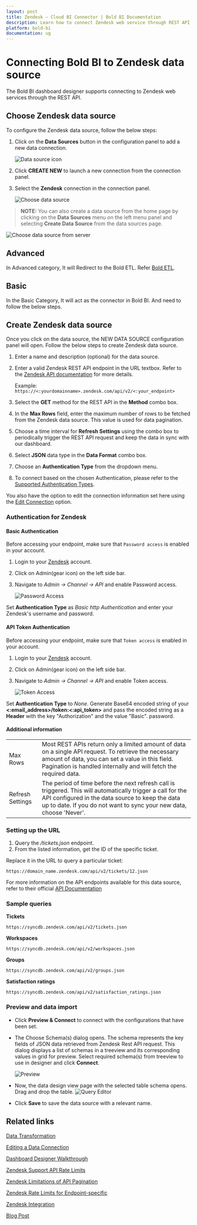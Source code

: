 ```yaml
---
layout: post
title: Zendesk – Cloud BI Connector | Bold BI Documentation
description: Learn how to connect Zendesk web service through REST API endpoint with Bold BI Cloud and create data source.
platform: bold-bi
documentation: ug
---
```


# Connecting Bold BI to Zendesk data source
The Bold BI dashboard designer supports connecting to Zendesk web services through the REST API. 

## Choose Zendesk data source
To configure the Zendesk data source, follow the below steps:
1. Click on the **Data Sources** button in the configuration panel to add a new data connection.

   ![Data source icon](/static/assets/working-with-datasource/data-connectors/images/common/DataSourcesIcon.png)

2. Click **CREATE NEW** to launch a new connection from the connection panel.
3. Select the **Zendesk** connection in the connection panel.

   ![Choose data source](/static/assets/working-with-datasource/data-connectors/images/Zendesk/ChooseDS.png)

> **NOTE:**  You can also create a data source from the home page by clicking on the **Data Sources** menu on the left menu panel and selecting **Create Data Source** from the data sources page.

   ![Choose data source from server](/static/assets/working-with-datasource/data-connectors/images/Zendesk/ChooseDS_Server.png)

## Advanced
In Advanced category, It will Redirect to the Bold ETL. Refer [Bold ETL](/managing-resources/manage-data-sources/#advanced-category).

## Basic
In the Basic Category, It will act as the connector in Bold BI. And need to follow the below steps.

## Create Zendesk data source
Once you click on the data source, the NEW DATA SOURCE configuration panel will open. Follow the below steps to create Zendesk data source.
1. Enter a name and description (optional) for the data source.
2. Enter a valid Zendesk REST API endpoint in the URL textbox. Refer to the [Zendesk API documentation](https://developer.zendesk.com/rest_api/docs/zendesk-apis/resources) for more details.

    Example: `https://<:yourdomainname>.zendesk.com/api/v2/<:your_endpoint>`    

3. Select the **GET** method for the REST API in the **Method** combo box.
4. In the **Max Rows** field, enter the maximum number of rows to be fetched from the Zendesk data source. This value is used for data pagination.
5. Choose a time interval for **Refresh Settings** using the combo box to periodically trigger the REST API request and keep the data in sync with our dashboard.  
6. Select **JSON** data type in the **Data Format** combo box.
7. Choose an **Authentication Type** from the dropdown menu.
8. To connect based on the chosen Authentication, please refer to the [Supported Authentication Types](/working-with-data-sources/data-connectors/zendesk/#authentication-for-zendesk).

You also have the option to edit the connection information set here using the [Edit Connection](/working-with-data-sources/editing-a-data-connection/) option.

### Authentication for Zendesk

#### Basic Authentication
Before accessing your endpoint, make sure that `Password access` is enabled in your account.
1. Login to your [Zendesk](https://www.zendesk.com/login/) account.
2. Click on Admin(gear icon) on the left side bar.
3. Navigate to *Admin -> Channel -> API* and enable Password access.

   ![Password Access](/static/assets/working-with-datasource/data-connectors/images/Zendesk/PasswordAccess.png)

Set **Authentication Type** as *Basic http Authentication* and enter your Zendesk's username and password.

#### API Token Authentication
Before accessing your endpoint, make sure that `Token access` is enabled in your account.
1. Login to your [Zendesk](https://www.zendesk.com/login/) account.
2. Click on Admin(gear icon) on the left side bar.
3. Navigate to *Admin -> Channel -> API* and enable Token access.

   ![Token Access](/static/assets/working-with-datasource/data-connectors/images/Zendesk/TokenAccess.png)

Set **Authentication Type** to *None*. Generate Base64 encoded string of your **&lt;:email_address&gt;/token:&lt;:api_token&gt;** and pass the encoded string  as a **Header** with the key "Authorization" and the value "Basic". password.

#### Additional information
<table width="600">
<tr>
<td>
Max Rows
</td>
<td>
Most REST APIs return only a limited amount of data on a single API request. To retrieve the necessary amount of data, you can set a value in this field. Pagination is handled internally and will fetch the required data.
</td>
</tr>
<tr>
<td>
Refresh Settings
</td>
<td>
The period of time before the next refresh call is triggered. This will automatically trigger a call for the API configured in the data source to keep the data up to date. If you do not want to sync your new data, choose 'Never'.
</td>
</tr>
</table>

### Setting up the URL

1. Query the <i>/tickets.json</i> endpoint.
2. From the listed information, get the ID of the specific ticket.

Replace it in the URL to query a particular ticket:

`https://domain_name.zendesk.com/api/v2/tickets/12.json`

For more information on the API endpoints available for this data source, refer to their official [API Documentation](https://developer.zendesk.com/rest_api/docs/zendesk-apis/resources )

### Sample queries
**Tickets**

`https://syncdb.zendesk.com/api/v2/tickets.json`

**Workspaces**

`https://syncdb.zendesk.com/api/v2/workspaces.json`

**Groups**

`https://syncdb.zendesk.com/api/v2/groups.json`

**Satisfaction ratings**

`https://syncdb.zendesk.com/api/v2/satisfaction_ratings.json`


### Preview and data import
* Click **Preview & Connect** to connect with the configurations that have been set.
* The Choose Schema(s) dialog opens. The schema represents the key fields of JSON data retrieved from Zendesk Rest API request. This dialog displays a list of schemas in a treeview and its corresponding values in grid for preview. Select required schema(s) from treeview to use in designer and click **Connect**.

   ![Preview](/static/assets/working-with-datasource/data-connectors/images/common/Preview.png)

* Now, the data design view page with the selected table schema opens. Drag and drop the table.
   ![Query Editor](/static/assets/working-with-datasource/data-connectors/images/common/QueryEditor.png)

* Click **Save** to save the data source with a relevant name.

## Related links
[Data Transformation](/working-with-data-sources/data-modeling/joining-table/)

[Editing a Data Connection](/working-with-data-sources/editing-a-data-connection/)   

[Dashboard Designer Walkthrough](/getting-started/creating-dashboard/)

[Zendesk Support API Rate Limits](https://developer.zendesk.com/rest_api/docs/support/introduction#rate-limits)

[Zendesk Limitations of API Pagination](https://develop.zendesk.com/hc/en-us/articles/360001068607#limit)

[Zendesk Rate Limits for Endpoint-specific](https://developer.zendesk.com/rest_api/docs/support/introduction#endpoint-specific-rate-limits)

[Zendesk Integration](https://www.boldbi.com/integrations/zendesk-support)

[Blog Post](https://www.boldbi.com/blog/zendesk-dashboard-example-for-monitoring-customer-service-performance-with-bold-bi)